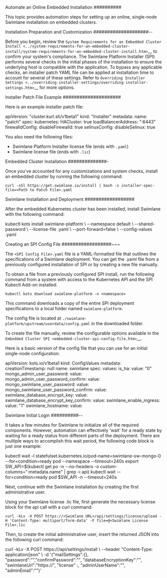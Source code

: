Automate an Online Embedded Installation
##########

This topic provides automation steps for setting up an online,
single-node Swimlane installation on embedded clusters.

Installation Preparation and Customization
####################--

Before you begin, review the `System Requirements for an Embedded
Cluster
Install <../system-requirements-for-an-embedded-cluster-install/system-requirements-for-an-embedded-cluster-install.htm>`__
to confirm your system's compliance. The Swimlane Platform Installer
(SPI) performs several checks in the initial phases of the installation
to ensure the underlying host is compatible with the application. To
bypass any applicable checks, an installer patch YAML file can be
applied at installation time to account for several of these settings.
Refer to `Overriding Installer
Settings <../overriding-installer-settings/overriding-installer-settings.htm>`__
for more options.

Installer Patch File Example
#####################

Here is an example installer patch file:

apiVersion: "cluster.kurl.sh/v1beta1" kind: "Installer" metadata: name:
"patch" spec: kubernetes: HACluster: true loadBalancerAddress: "<Load
Balancer FQDN or IP>:6443" firewalldConfig: disableFirewalld: true
selinuxConfig: disableSelinux: true

You also need the following files:

-  Swimlane Platform Installer license file (ends with `.yaml`)
-  Swimlane license file (ends with `.lic`)

Embedded Cluster Installation
##############-

Once you've accounted for any customizations and system checks, install
an embedded cluster by running the following command:

`curl -sSl https://get.swimlane.io/install | bash -s installer-spec-file=<Path to Patch File>.yaml`

Swimlane Installation and Deployment
##################

After the embedded Kubernetes cluster has been installed, install
Swimlane with the following command:

kubectl kots install swimlane-platform \\ --namespace default \\
--shared-password <SPI Admin Console Password> \\ --license-file <SPI
License File>.yaml \\ --port-forward=false \\ --config-values <SPI
Config File>.yaml

Creating an SPI Config File
##################~~~

The `<SPI Config File>.yaml` file is a YAML-formatted file that
outlines the specifications of a Swimlane deployment. You can get the
.yaml file from a previously configured installation of SPI or by
creating a new file manually.

To obtain a file from a previously configured SPI install, run the
following command from a system with access to the Kubernetes API and
the SPI Kubectl Add-on installed:

`kubectl kots download swimlane-platform -n <namespace>`

This command downloads a copy of the entire SPI deployment
specifications to a local folder named `swimlane-platform`.

The config file is located at
`./swimlane-platform/upstream/userdata/config.yaml` in the downloaded
folder.

To create the file manually, review the configurable options available
in the `Embedded Cluster SPI <embedded-cluster-spi-config-file.htm>`__.

Here is a basic version of the config file that you can use for an
initial single-node configuration:

apiVersion: kots.io/v1beta1 kind: ConfigValues metadata:
creationTimestamp: null name: swimlane spec: values: is_ha: value: "0"
mongo_admin_user_password: value: <Base64 encoded string>
mongo_admin_user_password_confirm: value: <Base64 encoded string>
mongo_swimlane_user_password: value: <Base64 encoded string>
mongo_swimlane_user_password_confirm: value: <Base64 encoded string>
swimlane_database_encrypt_key: value: <Base64 encoded string>
swimlane_database_encrypt_key_confirm: value: <Base64 encoded string>
swimlane_enable_ingress: value: "1" swimlane_hostname: value: <Swimlane
Hostname>

Swimlane Initial Login
##########--

It takes a few minutes for Swimlane to initialize all of the required
components. However, automation can effectively 'wait' for a ready state
by waiting for a ready status from different parts of the deployment.
There are multiple ways to accomplish this wait period, the following
code block is just one example:

kubectl wait -l statefulset.kubernetes.io/pod-name=swimlane-sw-mongo-0
--for=condition=ready pod --namespace <Swimlane Namspace> --timeout=240s
export SW_API=$(kubectl get po -n <NameSpace> --no-headers -o
custom-columns=":metadata.name" \| grep -i api) kubectl wait
--for=condition=ready pod $SW_API -n <NameSpace> --timeout=240s

Next, continue with the Swimlane installation by creating the first
administrative user.

Using your Swimlane license .lic file, first generate the necessary
license block for the api call with a curl command:

`curl -kLv -X POST https://<Swimlane URL>/api/settings/license/upload -H 'Content-Type: multipart/form-data' -F file=@<Swimlane License File>.lic`

Then, to create the initial administrative user, insert the returned
JSON into the following curl command:

curl -kLv -X POST https://<Swimlane URL>/api/settings/install \\
--header "Content-Type: application/json" \\ -d '{"mailSettings":{},
"password":"<Admin Password>","confirmPassword":"<Admin Password>",
"databaseEncryptionKey":"", "swimlaneUrl":"https://<Swimlane URL>",
"license" :<Generated JSON Data From Previous Step>,
"adminUserName":"<Admin Username>", "adminEmail":"<Admin Email>"}'
